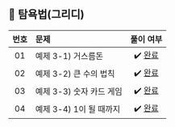 ## 🚩 탐욕법(그리디)

| **번호** | **문제** | **풀이 여부** |
|:--------:|:--------|:-------------:|
| 01 | 예제 3-1) 거스름돈 | ✔️ [완료](https://github.com/yuuforest/Baekjoon/blob/main/%EC%9D%B4%EC%BD%94%ED%85%8C/chapter03/%EA%B1%B0%EC%8A%A4%EB%A6%84%EB%8F%88.py) |
| 02 | 예제 3-2) 큰 수의 법칙  | ✔️ [완료](https://github.com/yuuforest/Baekjoon/blob/main/%EC%9D%B4%EC%BD%94%ED%85%8C/chapter03/%ED%81%B0%20%EC%88%98%EC%9D%98%20%EB%B2%95%EC%B9%99.py) |
| 03 | 예제 3-3) 숫자 카드 게임 | ✔️ [완료](https://github.com/yuuforest/Baekjoon/blob/main/%EC%9D%B4%EC%BD%94%ED%85%8C/chapter03/%EC%88%AB%EC%9E%90%20%EC%B9%B4%EB%93%9C%20%EA%B2%8C%EC%9E%84.py) |
| 04 | 예제 3-4) 1이 될 때까지  | ✔️ [완료](https://github.com/yuuforest/Baekjoon/blob/main/%EC%9D%B4%EC%BD%94%ED%85%8C/chapter03/1%EC%9D%B4%20%EB%90%A0%20%EB%95%8C%EA%B9%8C%EC%A7%80.py) |
